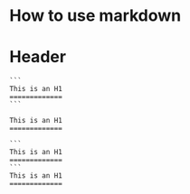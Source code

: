 # How to use markdown


# Header

    ```
    This is an H1
    =============
    ```

    This is an H1
    =============

    ```
    This is an H1
    =============
    ```
    This is an H1
    =============
